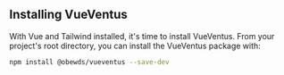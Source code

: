 ## Installing VueVentus

With Vue and Tailwind installed, it's time to install VueVentus. From your project's root directory, you can install the VueVentus package with:

```bash
npm install @obewds/vueventus --save-dev
```
